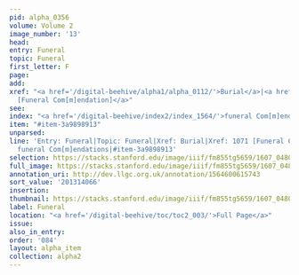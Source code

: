 ```yaml
---
pid: alpha_0356
volume: Volume 2
image_number: '13'
head:
entry: Funeral
topic: Funeral
first_letter: F
page:
add:
xref: "<a href='/digital-beehive/alpha1/alpha_0112/'>Burial</a>|<a href='/digital-beehive/num5/num_1443/'>1071
  [Funeral Com[m]endation]</a>"
see:
index: "<a href='/digital-beehive/index2/index_1564/'>funeral Com[m]endations</a>"
item: "#item-3a9898913"
unparsed:
line: 'Entry: Funeral|Topic: Funeral|Xref: Burial|Xref: 1071 [Funeral Com[m]endation]|Index:
  funeral Com[m]endations|#item-3a9898913'
selection: https://stacks.stanford.edu/image/iiif/fm855tg5659/1607_0480/407,4066,3021,387/full/0/default.jpg
full_image: https://stacks.stanford.edu/image/iiif/fm855tg5659/1607_0480/full/full/0/default.jpg
annotation_uri: http://dev.llgc.org.uk/annotation/1564600615743
sort_value: '201314066'
insertion:
thumbnail: https://stacks.stanford.edu/image/iiif/fm855tg5659/1607_0480/407,4066,600,180/250,/0/default.jpg
label: Funeral
location: "<a href='/digital-beehive/toc/toc2_003/'>Full Page</a>"
issue:
also_in_entry:
order: '084'
layout: alpha_item
collection: alpha2
---
```

